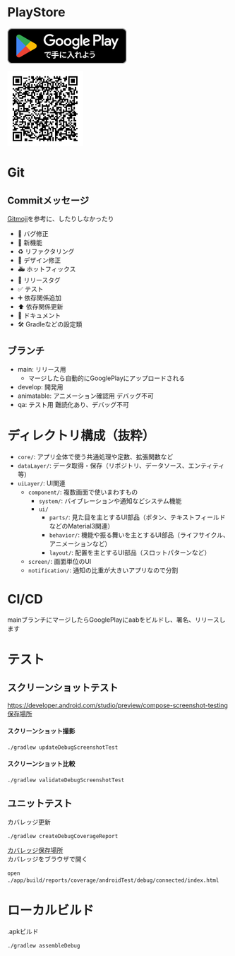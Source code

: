# PlayStore
[![ToPlayStore](play_store_image/GetItOnGooglePlay_Badge_Web_color_Japanese.png)](https://play.google.com/store/apps/details?id=com.akaiyukiusagi.quicktodo)  

![ToPlayStoreQR](play_store_image/todo_app_download.png)

# Git
## Commitメッセージ
[Gitmoji](https://gitmoji.dev/)を参考に、したりしなかったり

- 🐛 バグ修正
- 🚀 新機能
- ♻️ リファクタリング
- 🎨 デザイン修正
- 🚑 ホットフィックス
- 🔖 リリースタグ
- ✅ テスト
- ➕ 依存関係追加
- ⬆️ 依存関係更新
- 📝 ドキュメント
- 🛠️ Gradleなどの設定類

## ブランチ
- main: リリース用
  - マージしたら自動的にGooglePlayにアップロードされる
- develop: 開発用
- animatable: アニメーション確認用 デバッグ不可
- qa: テスト用 難読化あり、デバッグ不可


# ディレクトリ構成（抜粋）
- `core/`: アプリ全体で使う共通処理や定数、拡張関数など
- `dataLayer/`: データ取得・保存（リポジトリ、データソース、エンティティ等）
- `uiLayer/`: UI関連
  - `component/`: 複数画面で使いまわすもの
    - `system/`: バイブレーションや通知などシステム機能
    - `ui/`
      - `parts/`: 見た目を主とするUI部品（ボタン、テキストフィールドなどのMaterial3関連）
      - `behavior/`: 機能や振る舞いを主とするUI部品（ライフサイクル、アニメーションなど）
      - `layout/`: 配置を主とするUI部品（スロットパターンなど）
  - `screen/`: 画面単位のUI
  - `notification/`: 通知の比重が大きいアプリなので分割


# CI/CD
mainブランチにマージしたらGooglePlayにaabをビルドし、署名、リリースします


# テスト
## スクリーンショットテスト
https://developer.android.com/studio/preview/compose-screenshot-testing  
[保存場所](app/src/debug/screenshotTest/reference)

#### スクリーンショット撮影
```
./gradlew updateDebugScreenshotTest
```

#### スクリーンショット比較
```
./gradlew validateDebugScreenshotTest
```

## ユニットテスト

カバレッジ更新
```
./gradlew createDebugCoverageReport
```

[カバレッジ保存場所](./app/build/reports/coverage/androidTest/debug/connected/index.html)  
カバレッジをブラウザで開く
```
open ./app/build/reports/coverage/androidTest/debug/connected/index.html
```

# ローカルビルド
.apkビルド
```
./gradlew assembleDebug
```